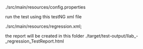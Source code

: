 ./src/main/resources/config.properties

run the test using this testNG xml file

./src/main/resources/regression.xml;

the report will be created in this folder
./target/test-output/Ilab_-_regression_TestReport.html





